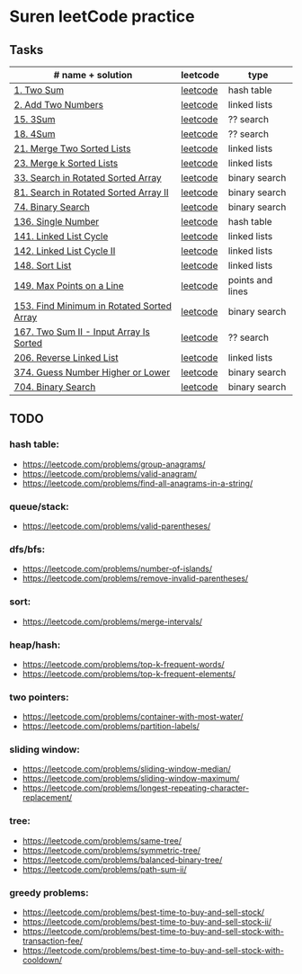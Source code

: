 # Suren leetCode practice

## Tasks

| # name + solution                                                                              | leetcode                                                                        | type             |
|------------------------------------------------------------------------------------------------|---------------------------------------------------------------------------------|------------------|
| [1. Two Sum](problems/1.two-sum)                                                               | [leetcode](https://leetcode.com/problems/two-sum/)                              | hash table       |
| [2. Add Two Numbers](problems/2-add-two-numbers)                                               | [leetcode](https://leetcode.com/problems/add-two-numbers/)                      | linked lists     |
| [15. 3Sum](problems/15-3sum)                                                                   | [leetcode](https://leetcode.com/problems/3sum/)                                 | ?? search        |
| [18. 4Sum](problems/18-4sum)                                                                   | [leetcode](https://leetcode.com/problems/4sum/)                                 | ?? search        |
| [21. Merge Two Sorted Lists](problems/21-merge-two-sorted-lists)                               | [leetcode](https://leetcode.com/problems/merge-k-sorted-lists/)                 | linked lists     |
| [23. Merge k Sorted Lists](problems/23-merge-k-sorted-lists)                                   | [leetcode](https://leetcode.com/problems/merge-two-sorted-lists/)               | linked lists     |
| [33. Search in Rotated Sorted Array](problems/33-search-in-rotated-sorted-array)               | [leetcode](https://leetcode.com/problems/search-in-rotated-sorted-array/)       | binary search    |
| [81. Search in Rotated Sorted Array II](problems/81-search-in-rotated-sorted-array-ii)         | [leetcode](https://leetcode.com/problems/search-in-rotated-sorted-array-ii/)    | binary search    |
| [74. Binary Search](problems/74-search-a-2d-matrix)                                            | [leetcode](https://leetcode.com/problems/search-a-2d-matrix/)                   | binary search    |
| [136. Single Number](problems/136-single-number)                                               | [leetcode](https://leetcode.com/problems/single-number/)                        | hash table       |
| [141. Linked List Cycle](problems/141-linked-list-cycle)                                       | [leetcode](https://leetcode.com/problems/linked-list-cycle/)                    | linked lists     |
| [142. Linked List Cycle II](problems/142-linked-list-cycle-ii)                                 | [leetcode](https://leetcode.com/problems/linked-list-cycle-ii/)                 | linked lists     |
| [148. Sort List](problems/148-sort-list)                                                       | [leetcode](https://leetcode.com/problems/sort-list/)                            | linked lists     |
| [149. Max Points on a Line](problems/149-max-points-on-a-line)                                 | [leetcode](https://leetcode.com/problems/max-points-on-a-line/)                 | points and lines |
| [153. Find Minimum in Rotated Sorted Array](problems/153-find-minimum-in-rotated-sorted-array) | [leetcode](https://leetcode.com/problems/find-minimum-in-rotated-sorted-array/) | binary search    |
| [167. Two Sum II - Input Array Is Sorted](problems/167-two-sum-ii-input-array-is-sorted)       | [leetcode](https://leetcode.com/problems/two-sum-ii-input-array-is-sorted/)     | ?? search        |
| [206. Reverse Linked List](problems/206-reverse-linked-list)                                   | [leetcode](https://leetcode.com/problems/reverse-linked-list/)                  | linked lists     |
| [374. Guess Number Higher or Lower](problems/374-guess-number-higher-or-lower)                 | [leetcode](https://leetcode.com/problems/guess-number-higher-or-lower/)         | binary search    |
| [704. Binary Search](problems/704-binary-search)                                               | [leetcode](https://leetcode.com/problems/binary-search/)                        | binary search    |


## TODO

 
### hash table:
- https://leetcode.com/problems/group-anagrams/
- https://leetcode.com/problems/valid-anagram/
- https://leetcode.com/problems/find-all-anagrams-in-a-string/

### queue/stack:
- https://leetcode.com/problems/valid-parentheses/

### dfs/bfs:
- https://leetcode.com/problems/number-of-islands/
- https://leetcode.com/problems/remove-invalid-parentheses/
 
### sort:
- https://leetcode.com/problems/merge-intervals/
 
### heap/hash:
- https://leetcode.com/problems/top-k-frequent-words/
- https://leetcode.com/problems/top-k-frequent-elements/
 
### two pointers:
- https://leetcode.com/problems/container-with-most-water/
- https://leetcode.com/problems/partition-labels/
 
### sliding window:
- https://leetcode.com/problems/sliding-window-median/
- https://leetcode.com/problems/sliding-window-maximum/
- https://leetcode.com/problems/longest-repeating-character-replacement/
 
### tree:
- https://leetcode.com/problems/same-tree/
- https://leetcode.com/problems/symmetric-tree/
- https://leetcode.com/problems/balanced-binary-tree/
- https://leetcode.com/problems/path-sum-ii/
 
### greedy problems:
- https://leetcode.com/problems/best-time-to-buy-and-sell-stock/
- https://leetcode.com/problems/best-time-to-buy-and-sell-stock-ii/
- https://leetcode.com/problems/best-time-to-buy-and-sell-stock-with-transaction-fee/
- https://leetcode.com/problems/best-time-to-buy-and-sell-stock-with-cooldown/
